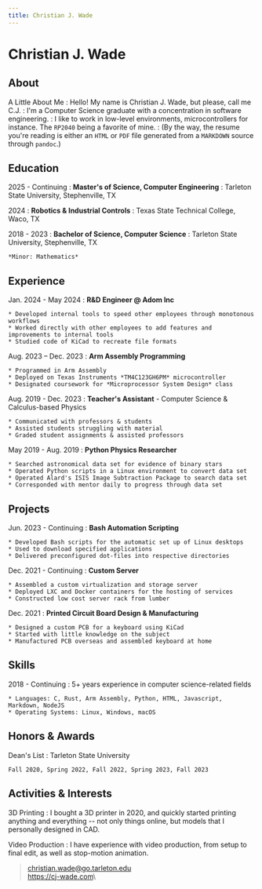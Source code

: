 ```yaml
---
title: Christian J. Wade
---
```


Christian J. Wade
=================

About
-----

A Little About Me
:  Hello! My name is Christian J. Wade, but please, call me C.J.
:  I'm a Computer Science graduate with a concentration in software engineering.
:  I like to work in low-level environments, microcontrollers for instance. The `RP2040` being a favorite of mine.
:  (By the way, the resume you're reading is either an `HTML` or `PDF` file generated from a `MARKDOWN` source through `pandoc`.)

Education
---------

2025 - Continuing
:   **Master's of Science, Computer Engineering**
:   Tarleton State University, Stephenville, TX

2024
:  **Robotics & Industrial Controls**
:  Texas State Technical College, Waco, TX

2018 - 2023
:   **Bachelor of Science, Computer Science**
:   Tarleton State University, Stephenville, TX

    *Minor: Mathematics*

Experience
----------

Jan. 2024 - May 2024
:   **R&D Engineer @ Adom Inc**

    * Developed internal tools to speed other employees through monotonous workflows
    * Worked directly with other employees to add features and improvements to internal tools
    * Studied code of KiCad to recreate file formats

Aug. 2023 – Dec. 2023
:   **Arm Assembly Programming**

    * Programmed in Arm Assembly
    * Deployed on Texas Instruments *TM4C123GH6PM* microcontroller
    * Designated coursework for *Microprocessor System Design* class

Aug. 2019 - Dec. 2023
:   **Teacher's Assistant** - Computer Science & Calculus-based Physics

    * Communicated with professors & students
    * Assisted students struggling with material
    * Graded student assignments & assisted professors

May 2019 - Aug. 2019
:   **Python Physics Researcher**

    * Searched astronomical data set for evidence of binary stars
    * Operated Python scripts in a Linux environment to convert data set
    * Operated Alard's ISIS Image Subtraction Package to search data set
    * Corresponded with mentor daily to progress through data set

Projects
--------

Jun. 2023 - Continuing
:   **Bash Automation Scripting**

    * Developed Bash scripts for the automatic set up of Linux desktops
    * Used to download specified applications
    * Delivered preconfigured dot-files into respective directories

Dec. 2021 - Continuing
:   **Custom Server**

    * Assembled a custom virtualization and storage server
    * Deployed LXC and Docker containers for the hosting of services
    * Constructed low cost server rack from lumber

Dec. 2021
:    **Printed Circuit Board Design & Manufacturing**

    * Designed a custom PCB for a keyboard using KiCad
    * Started with little knowledge on the subject
    * Manufactured PCB overseas and assembled keyboard at home

Skills
------

2018 - Continuing
:   5+ years experience in computer science-related fields

    * Languages: C, Rust, Arm Assembly, Python, HTML, Javascript, Markdown, NodeJS
    * Operating Systems: Linux, Windows, macOS

Honors & Awards
---------------

Dean's List
:   Tarleton State University

    Fall 2020, Spring 2022, Fall 2022, Spring 2023, Fall 2023

Activities & Interests
---------------------

3D Printing
:   I bought a 3D printer in 2020, and quickly started printing anything
    and everything -- not only things online, but models that I personally designed in CAD.

Video Production
:   I have experience with video production, from setup to final edit, as well as stop-motion animation.

> <christian.wade@go.tarleton.edu>\
> <https://cj-wade.com>\
